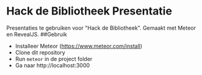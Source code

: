 # Hack de Bibliotheek Presentatie
Presentaties te gebruiken voor "Hack de Bibliotheek". Gemaakt met Meteor en RevealJS.
##Gebruik
* Installeer Meteor (https://www.meteor.com/install)
* Clone dit repository
* Run `meteor` in de project folder
* Ga naar http://localhost:3000
